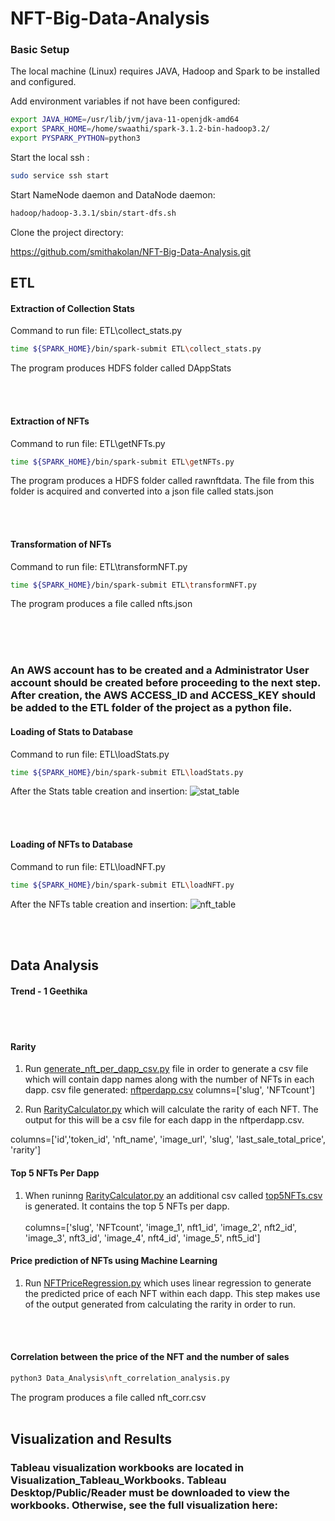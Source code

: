 # NFT-Big-Data-Analysis

### Basic Setup

The local machine (Linux) requires JAVA, Hadoop and Spark to be installed and configured.

Add environment variables if not have been configured:

```bash
export JAVA_HOME=/usr/lib/jvm/java-11-openjdk-amd64
export SPARK_HOME=/home/swaathi/spark-3.1.2-bin-hadoop3.2/
export PYSPARK_PYTHON=python3
```

Start the local ssh :

```bash
sudo service ssh start
```

Start NameNode daemon and DataNode daemon:

```bash
hadoop/hadoop-3.3.1/sbin/start-dfs.sh
```

Clone the project directory:

https://github.com/smithakolan/NFT-Big-Data-Analysis.git


## ETL 

#### Extraction of Collection Stats

Command to run file: ETL\collect_stats.py

```bash
time ${SPARK_HOME}/bin/spark-submit ETL\collect_stats.py
```

The program produces HDFS folder called DAppStats

<br /> <br />
#### Extraction of NFTs

Command to run file: ETL\getNFTs.py

```bash
time ${SPARK_HOME}/bin/spark-submit ETL\getNFTs.py
```

The program produces a HDFS folder called rawnftdata. The file from this folder is acquired and converted into a json file called stats.json


<br /><br />
#### Transformation of NFTs

Command to run file: ETL\transformNFT.py

```bash
time ${SPARK_HOME}/bin/spark-submit ETL\transformNFT.py
```

The program produces a file called nfts.json

<br /><br /><br />
### An AWS account has to be created and a Administrator User account should be created before proceeding to the next step. After creation, the AWS ACCESS_ID and ACCESS_KEY should be added to the ETL folder of the project as a python file.

#### Loading of Stats to Database

Command to run file: ETL\loadStats.py

```bash
time ${SPARK_HOME}/bin/spark-submit ETL\loadStats.py
```

After the Stats table creation and insertion:
![stat_table](https://user-images.githubusercontent.com/63001832/145521790-4b5d14cb-60a9-46b1-913a-72d7326d5516.jpg)

<br /><br />

#### Loading of NFTs to Database

Command to run file: ETL\loadNFT.py

```bash
time ${SPARK_HOME}/bin/spark-submit ETL\loadNFT.py
```


After the NFTs table creation and insertion:
![nft_table](https://user-images.githubusercontent.com/63001832/145521852-75b87dec-35af-454c-944b-f1115a5ed742.jpg)

<br /><br />
## Data Analysis

#### Trend - 1 Geethika
<br /><br />
#### Rarity

1. Run [generate_nft_per_dapp_csv.py](https://github.com/smithakolan/NFT-Big-Data-Analysis/blob/main/Data_Analysis/generate_nft_per_dapp_csv.py) file in order to generate a csv file which will contain dapp names along with the number of NFTs in each dapp.
csv file generated: [nftperdapp.csv](https://github.com/smithakolan/NFT-Big-Data-Analysis/blob/main/Data_Analysis/nftperdapp.csv)
columns=['slug', 'NFTcount']

2. Run [RarityCalculator.py](https://github.com/smithakolan/NFT-Big-Data-Analysis/blob/main/Data_Analysis/RarityCalculator.py) which will calculate the rarity of each NFT. The output for this will be a csv file for each dapp in the nftperdapp.csv.

columns=['id','token_id', 'nft_name', 'image_url', 'slug', 'last_sale_total_price', 'rarity']

#### Top 5 NFTs Per Dapp

1. When runinng [RarityCalculator.py](https://github.com/smithakolan/NFT-Big-Data-Analysis/blob/main/Data_Analysis/RarityCalculator.py) an additional csv called [top5NFTs.csv](https://github.com/smithakolan/NFT-Big-Data-Analysis/blob/main/Datasets_for_visualization/top5NFTs.csv) is generated. It contains the top 5 NFTs per dapp.
<br /><br />
columns=['slug', 'NFTcount', 'image_1', nft1_id', 'image_2', nft2_id', 'image_3', nft3_id', 'image_4', nft4_id', 'image_5', nft5_id']

#### Price prediction of NFTs using Machine Learning

1. Run [NFTPriceRegression.py](https://github.com/smithakolan/NFT-Big-Data-Analysis/blob/main/Data_Analysis/NFTPriceRegression.py) which uses linear regression to generate the predicted price of each NFT within each dapp. This step makes use of the output generated from calculating the rarity in order to run.

<br /><br />
#### Correlation between the price of the NFT and the number of sales 

```bash
python3 Data_Analysis\nft_correlation_analysis.py
```
The program produces a file called nft_corr.csv
<br /><br />
## Visualization and Results

### Tableau visualization workbooks are located in Visualization_Tableau_Workbooks. Tableau Desktop/Public/Reader must be downloaded to view the workbooks. Otherwise, see the full visualization here:


